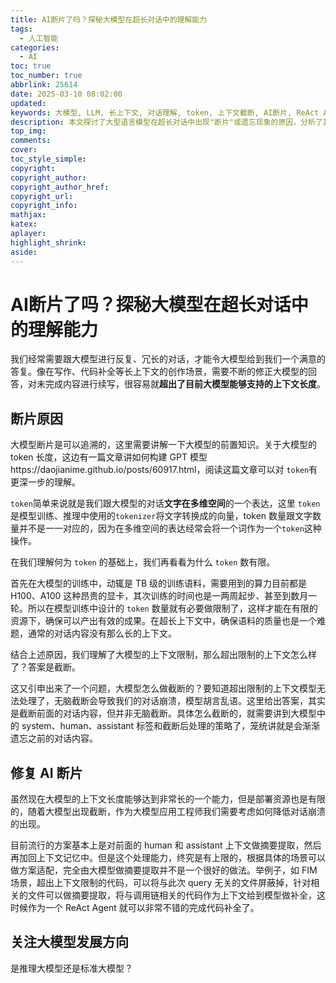 ```yaml
---
title: AI断片了吗？探秘大模型在超长对话中的理解能力
tags:
  - 人工智能
categories:
  - AI
toc: true
toc_number: true
abbrlink: 25614
date: 2025-03-10 08:02:00
updated:
keywords: 大模型, LLM, 长上下文, 对话理解, token, 上下文截断, AI断片, ReAct Agent
description: 本文探讨了大型语言模型在超长对话中出现"断片"或遗忘现象的原因，分析了其背后的技术原理如 token 限制和上下文截断，并介绍了一些解决方案，如上下文摘要提取和针对特定场景（如代码补全）的优化策略。
top_img:
comments:
cover:
toc_style_simple:
copyright:
copyright_author:
copyright_author_href:
copyright_url:
copyright_info:
mathjax:
katex:
aplayer:
highlight_shrink:
aside:
---
```


# AI断片了吗？探秘大模型在超长对话中的理解能力

我们经常需要跟大模型进行反复、冗长的对话，才能令大模型给到我们一个满意的答复。像在写作、代码补全等长上下文的创作场景，需要不断的修正大模型的回答，对未完成内容进行续写，很容易就**超出了目前大模型能够支持的上下文长度**。

## 断片原因

大模型断片是可以追溯的，这里需要讲解一下大模型的前置知识。关于大模型的 token 长度，这边有一篇文章讲如何构建 GPT 模型https://daojianime.github.io/posts/60917.html，阅读这篇文章可以对 `token`有更深一步的理解。

`token`简单来说就是我们跟大模型的对话**文字在多维空间**的一个表达，这里 `token`是模型训练、推理中使用的`tokenizer`将文字转换成的向量，token 数量跟文字数量并不是一一对应的，因为在多维空间的表达经常会将一个词作为一个`token`这种操作。

在我们理解何为 `token` 的基础上，我们再看看为什么 `token` 数有限。

首先在大模型的训练中，动辄是 TB 级的训练语料，需要用到的算力目前都是 H100、A100 这种昂贵的显卡，其次训练的时间也是一两周起步、甚至到数月一轮。所以在模型训练中设计的 `token` 数量就有必要做限制了，这样才能在有限的资源下，确保可以产出有效的成果。在超长上下文中，确保语料的质量也是一个难题，通常的对话内容没有那么长的上下文。

结合上述原因，我们理解了大模型的上下文限制，那么超出限制的上下文怎么样了？答案是截断。

这又引申出来了一个问题，大模型怎么做截断的？要知道超出限制的上下文模型无法处理了，无脑截断会导致我们的对话崩溃，模型胡言乱语。这里给出答案，其实是截断前面的对话内容，但并非无脑截断。具体怎么截断的，就需要讲到大模型中的 system、human、assistant 标签和截断后处理的策略了，笼统讲就是会渐渐遗忘之前的对话内容。

## 修复 AI 断片

虽然现在大模型的上下文长度能够达到非常长的一个能力，但是部署资源也是有限的，随着大模型出现截断，作为大模型应用工程师我们需要考虑如何降低对话崩溃的出现。

目前流行的方案基本上是对前面的 human 和 assistant 上下文做摘要提取，然后再加回上下文记忆中。但是这个处理能力，终究是有上限的，根据具体的场景可以做方案适配，完全由大模型做摘要提取并不是一个很好的做法。举例子，如 FIM 场景，超出上下文限制的代码，可以将与此次 query 无关的文件屏蔽掉，针对相关的文件可以做摘要提取，将与调用链相关的代码作为上下文给到模型做补全，这时候作为一个 ReAct Agent 就可以非常不错的完成代码补全了。

## 关注大模型发展方向

是推理大模型还是标准大模型？


